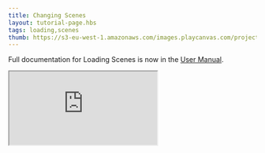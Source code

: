 ```yaml
---
title: Changing Scenes
layout: tutorial-page.hbs
tags: loading,scenes
thumb: https://s3-eu-west-1.amazonaws.com/images.playcanvas.com/projects/12/437633/BCF404-image-75.jpg
---
```


Full documentation for Loading Scenes is now in the [User Manual][documentation-page].

<iframe loading="lazy" src="https://playcanv.as/e/p/IP7FtbDj/" title="Changing Scenes"></iframe>

[documentation-page]: /user-manual/packs/loading-scenes/